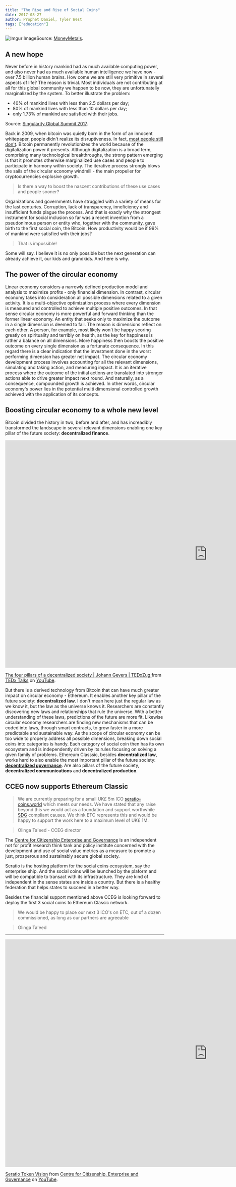 ```yaml
---
title: "The Rise and Rise of Social Coins"
date: 2017-08-27
author: Prophet Daniel, Tyler West
tags: ["education"]
---
```


![Imgur](./Jqu5BV6.png)
ImageSource: [MoneyMetals](https://www.moneymetals.com/).

## A new hope
Never before in history mankind had as much available computing power, and also never had as much available human intelligence we have now - over 7.5 billion human brains. How come we are still very primitive in several aspects of life? The reason is trivial. Most individuals are not contributing at all for this global community we happen to be now, they are unfortunatelly marginalized by the system. To better illustrate the problem:

- 40% of mankind lives with less than 2.5 dollars per day;
- 80% of mankind lives with less than 10 dollars per day;
- only 1.73% of mankind are satisfied with their jobs.

Source: [Singularity Global Summit 2017](https://www.devex.com/news/a-new-mindset-for-the-sdgs-top-takeaways-from-singularity-university-s-global-summit-90875).

Back in 2009, when bitcoin was quietly born in the form of an innocent whitepaper, people didn't realize its disruptiveness. In fact, [most people still don't](https://www.coindesk.com/bitcoin-bear-peter-schiff-doubles-even-4000-still-bubble/).
Bitcoin permanently revolutionizes the world because of the digitalization power it presents. Although digitalization is a broad term, comprising many technological breakthroughs, the strong pattern emerging is that it promotes otherwise marginalized use cases and people to participate in harmony within society. The iterative process strongly blows the sails of the circular economy windmill - the main propeller for cryptocurrencies explosive growth.

> Is there a way to boost the nascent contributions of these use cases and people sooner?

Organizations and governments have struggled with a variety of means for the last centuries. Corruption, lack of transparency, inneficiency and insufficient funds plague the process. And that is exacly why the strongest instrument for social inclusion so far was a recent invention from a pseudonimous person or entity who, together with the community, gave birth to the first social coin, the Bitcoin. How productivity would be if 99% of mankind were satisfied with their jobs?

> That is impossible!

Some will say. I believe it is no only possible but the next generation can already achieve it, our kids and grandkids. And here is why.

## The power of the circular economy
Linear economy considers a narrowly defined production model and analysis to maximize profits - only financial dimension. In contrast, circular economy takes into consideration all possible dimensions related to a given activity. It is a multi-objective optimization process where every dimension is measured and controlled to achieve multiple positive outcomes. In that sense circular economy is more powerful and forward thinking than the former linear economy.
An entity that seeks only to maximize the outcome in a single dimension is deemed to fail. The reason is dimensions reflect on each other. A person, for example, most likely won't be happy scoring greatly on spirituality and terribly on health, as the key for happiness is rather a balance on all dimensions. More happiness then boosts the positive outcome on every single dimension as a fortunate consequence. In this regard there is a clear indication that the investment done in the worst performing dimension has greater net impact.
The circular economy development process involves accounting for all the relevant dimensions, simulating and taking action, and measuring impact. It is an iterative process where the outcome of the initial actions are translated into stronger actions able to drive greater impact next round. And naturally, as a consequence, compounded growth is achieved. In other words, circular economy's power lies in the potential multi dimensional controlled growth achieved with the application of its concepts.

## Boosting circular economy to a whole new level
Bitcoin divided the history in two, before and after, and has increadibly transformed the landscape in several relevant dimensions enabling one key pillar of the future society: **decentralized finance**.

<iframe width="1280" height="720" src="https://www.youtube.com/embed/8oeiOeDq_Nc" frameborder="0" allowfullscreen></iframe>
<p><a href="https://www.youtube.com/embed/8oeiOeDq_Nc">The four pillars of a decentralized society | Johann Gevers | TEDxZug </a> from <a href="https://www.youtube.com/channel/UCsT0YIqwnpJCM-mx7-gSA4Q">TEDx Talks</a> on <a href="https://www.youtube.com/">YouTube</a>.</p>

But there is a derived technology from Bitcoin that can have much greater impact on circular economy - Ethereum. It enables another key pillar of the future society: **decentralized law**. I don't mean here just the regular law as we know it, but the law as the universe knows it. 
Researchers are constantly discovering new laws and relationships that rule the universe. With a better understanding of these laws, predictions of the future are more fit. Likewise circular economy researchers are finding new mechanisms that can be coded into laws, through smart contracts, to grow faster in a more predictable and sustainable way.
As the scope of circular economy can be too wide to properly address all possible dimensions, breaking down social coins into categories is handy. Each category of social coin then has its own ecosystem and  is independently driven by its rules focusing on solving a given family of problems.
Ethereum Classsic, besides **decentralized law**, works hard to also enable the most important pillar of the future society: **[decentralized governance](https://ethereumclassic.github.io/blog/2016-08-11-decentralized-anarchist-governance-system/)**. Are also pillars of the future society, **decentralized communications** and **decentralized production**.

## CCEG now supports Ethereum Classic
> We are currently preparing for a small UK£ 5m ICO [seratio-coins.world](https://www.seratio-coins.world/) which meets our needs. We have stated that any raise beyond this we would act as a foundation and support worthwhile [SDG](https://sustainabledevelopment.un.org/) compliant causes. We think ETC represents this and would be happy to support the work here to a maximum level of UK£ 1M.

> Olinga Ta'eed - CCEG director

The [Centre for Citizenship Enterprise and Governance](http://www.cceg.org.uk/) is an independent not for profit research think tank and policy institute concerned with the development and use of social value metrics as a measure to promote a just, prosperous and sustainably secure global society.

Seratio is the hosting platform for the social coins ecosystem, say the enterprise ship. And the social coins will be launched by the plaform and will be compatible to transact with its infrastructure. They are kind of independent in the sense states are inside a country. But there is a healthy federation that helps states to succeed in a better way.

Besides the financial support mentioned above CCEG is looking forward to deploy the first 3 social coins to Ethereum Classic network.

> We would be happy to place our next 3 ICO's on ETC, out of a dozen commissioned, as long as our partners are agreeable

> Olinga Ta'eed


-----

<iframe width="1280" height="720" src="https://www.youtube.com/embed/ZjVyIY5h7R4" frameborder="0" allowfullscreen></iframe>
<p><a href="https://www.youtube.com/embed/ZjVyIY5h7R4">Seratio Token Vision</a> from <a href="https://www.youtube.com/channel/UCqxGoo2YTzEwhtbi2zqrKqQ">Centre for Citizenship, Enterprise and Governance</a> on <a href="https://www.youtube.com/">YouTube</a>.</p>
